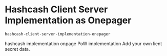 # Hashcash Client Server Implementation as Onepager
```
hashcash-client-server-implementation-onepager
```

hashcash implementation onpage PoW implementation
Add your own lient secret data.
